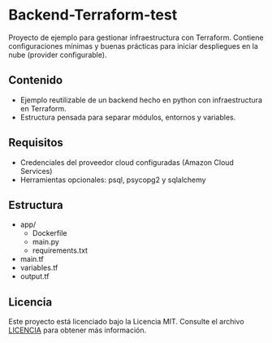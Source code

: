 # Backend-Terraform-test

Proyecto de ejemplo para gestionar infraestructura con Terraform. Contiene configuraciones mínimas y buenas prácticas para iniciar despliegues en la nube (provider configurable).

## Contenido

- Ejemplo reutilizable de un backend hecho en python con infraestructura en Terraform.
- Estructura pensada para separar módulos, entornos y variables.

## Requisitos

- Credenciales del proveedor cloud configuradas (Amazon Cloud Services)
- Herramientas opcionales: psql, psycopg2 y sqlalchemy

## Estructura

- app/
  - Dockerfile
  - main.py
  - requirements.txt
- main.tf
- variables.tf
- output.tf

## Licencia

Este proyecto está licenciado bajo la Licencia MIT. Consulte el archivo [LICENCIA](./LICENSE) para obtener más información.
